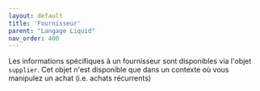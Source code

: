 ```yaml
---
layout: default
title: 'Fournisseur'
parent: "Langage Liquid"
nav_order: 400
---
```


Les informations spécifiques à un fournisseur sont disponibles via l'objet `supplier`.
Cet objet n'est disponible que dans un contexte où vous manipulez un achat (i.e. achats récurrents)